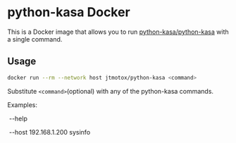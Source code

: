 # python-kasa Docker

This is a Docker image that allows you to run [python-kasa/python-kasa](https://github.com/python-kasa/python-kasa) with a single command.

## Usage

```bash
docker run --rm --network host jtmotox/python-kasa <command>
```

Substitute ```<command>```(optional) with any of the python-kasa commands.

Examples:

&nbsp;--help

&nbsp;--host 192.168.1.200 sysinfo
